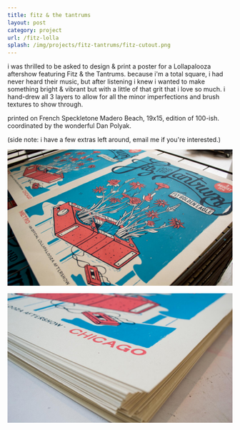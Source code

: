 ```yaml
---
title: fitz & the tantrums
layout: post
category: project
url: /fitz-lolla
splash: /img/projects/fitz-tantrums/fitz-cutout.png
---
```


i was thrilled to be asked to design & print a poster for a Lollapalooza aftershow featuring Fitz & the Tantrums. because i'm a total square, i had never heard their music, but after listening i knew i wanted to make something bright & vibrant but with a little of that grit that i love so much. i hand-drew all 3 layers to allow for all the minor imperfections and brush textures to show through. 

printed on French Speckletone Madero Beach, 19x15, edition of 100-ish. coordinated by the wonderful Dan Polyak.

(side note: i have a few extras left around, email me if you're interested.)


![fitz-01](/img/projects/fitz-tantrums/fitz-01.jpg)

![fitz-02](/img/projects/fitz-tantrums/fitz-02.jpg)